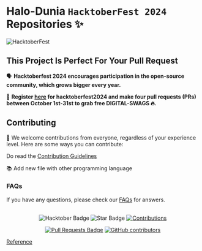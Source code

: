 # Halo-Dunia `HacktoberFest 2024` Repositories ✨

![HacktoberFest](https://github.com/newridho/Halo-Dunia24/raw/main/.github/logo.png)

## This Project Is Perfect For Your Pull Request

🗣 **Hacktoberfest 2024 encourages participation in the open-source community, which grows bigger every year.**

📢 **Register [here](https://hacktoberfest.com) for hacktoberfest2024 and make four pull requests (PRs) between October 1st-31st to grab free DIGITAL-SWAGS 🔥.**

## Contributing

🎉 We welcome contributions from everyone, regardless of your experience level. Here are some ways you can contribute:

Do read the [Contribution Guidelines](/CONTRIBUTING.md)

📚 Add new file with other programming language
<!--- 🐞 Reporting issues -->

### FAQs

If you have any questions, please check our [FAQs](Faqs.md) for answers.

<br>
<div align="center">

<img src="https://img.shields.io/badge/hacktoberfest2024--blueviolet" alt="Hacktober Badge"/>
 <img src="https://img.shields.io/static/v1?label=%F0%9F%8C%9F&message=If%20Useful&style=style=flat&color=BC4E99" alt="Star Badge"/>
 <a href="https://github.com/newridho" ><img src="https://img.shields.io/badge/Contributions-welcome-violet.svg?style=flat&logo=git" alt="Contributions" /></a>

<a href="https://github.com/newridho/Halo-Dunia24/pulls"><img src="https://img.shields.io/github/issues-pr/newridho/Halo-Dunia24" alt="Pull Requests Badge"/></a>
<a href="https://github.com/newridho/Halo-Dunia24/graphs/contributors"><img alt="GitHub contributors" src="https://img.shields.io/github/contributors/newridho/Halo-Dunia24?color=2b9348"></a>

</div>

[Reference](https://github.com/ossamamehmood/Hacktoberfest2024/blob/main/README.md)
